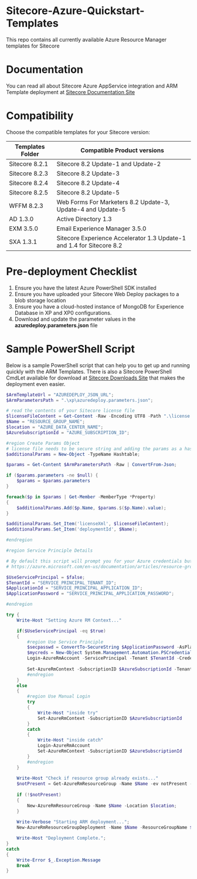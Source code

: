 # Sitecore-Azure-Quickstart-Templates
This repo contains all currently available Azure Resource Manager templates for Sitecore

# Documentation
You can read all about Sitecore Azure AppService integration and ARM Template deployment at [Sitecore Documentation Site](https://doc.sitecore.net/cloud)

# Compatibility
Choose the compatible templates for your Sitecore version:

| Templates Folder | Compatible Product versions                                           |
|------------------|-----------------------------------------------------------------------|
| Sitecore 8.2.1   | Sitecore 8.2 Update-1 and Update-2                                    |
| Sitecore 8.2.3   | Sitecore 8.2 Update-3                                                 |
| Sitecore 8.2.4   | Sitecore 8.2 Update-4                                                 |
| Sitecore 8.2.5   | Sitecore 8.2 Update-5                                                 |
| WFFM 8.2.3       | Web Forms For Marketers 8.2 Update-3, Update-4 and Update-5           |
| AD 1.3.0         | Active Directory 1.3                                                  |
| EXM 3.5.0        | Email Experience Manager 3.5.0                                        |
| SXA 1.3.1        | Sitecore Experience Accelerator 1.3 Update-1 and 1.4 for Sitecore 8.2 |

# Pre-deployment Checklist
1. Ensure you have the latest Azure PowerShell SDK installed
2. Ensure you have uploaded your Sitecore Web Deploy packages to a blob storage location 
3. Ensure you have a cloud-hosted instance of MongoDB for Experience Database in XP and XP0 configurations.
4. Download and update the parameter values in the **azuredeploy.parameters.json** file


# Sample PowerShell Script
Below is a sample PowerShell script that can help you to get up and running quickly with the ARM Templates. There is also a Sitecore PowerShell CmdLet available for download at [Sitecore Downloads Site](https://dev.sitecore.net/) that makes the deployment even easier.

```PowerShell
$ArmTemplateUrl = "AZUREDEPLOY_JSON_URL";
$ArmParametersPath = ".\xp\azuredeploy.parameters.json";

# read the contents of your Sitecore license file
$licenseFileContent = Get-Content -Raw -Encoding UTF8 -Path ".\license.xml" | Out-String;
$Name = "RESOURCE_GROUP_NAME";
$location = "AZURE_DATA_CENTER_NAME";
$AzureSubscriptionId = "AZURE_SUBSCRIPTION_ID";

#region Create Params Object
# license file needs to be secure string and adding the params as a hashtable is the only way to do it
$additionalParams = New-Object -TypeName Hashtable;

$params = Get-Content $ArmParametersPath -Raw | ConvertFrom-Json;

if ($params.parameters -ne $null) {
    $params = $params.parameters
}

foreach($p in $params | Get-Member -MemberType *Property)
{
    $additionalParams.Add($p.Name, $params.$($p.Name).value);
}

$additionalParams.Set_Item('licenseXml', $licenseFileContent);
$additionalParams.Set_Item('deploymentId', $Name);

#endregion

#region Service Principle Details

# By default this script will prompt you for your Azure credentials but you can update the script to use an Azure Service Principal instead by following the details at the link below and updating the four variables below once you are done.
# https://azure.microsoft.com/en-us/documentation/articles/resource-group-authenticate-service-principal/

$UseServicePrincipal = $false;
$TenantId = "SERVICE_PRINCIPAL_TENANT_ID";
$ApplicationId = "SERVICE_PRINCIPAL_APPLICATION_ID";
$ApplicationPassword = "SERVICE_PRINCIPAL_APPLICATION_PASSWORD";

#endregion

try {
   	Write-Host "Setting Azure RM Context..."

 	if($UseServicePrincipal -eq $true)
	{
		#region Use Service Principle
		$secpasswd = ConvertTo-SecureString $ApplicationPassword -AsPlainText -Force
		$mycreds = New-Object System.Management.Automation.PSCredential ($ApplicationId, $secpasswd)
		Login-AzureRmAccount -ServicePrincipal -Tenant $TenantId -Credential $mycreds
		
		Set-AzureRmContext -SubscriptionID $AzureSubscriptionId -TenantId $TenantId;
		#endregion
	}
	else
	{
		#region Use Manual Login
		try 
		{
			Write-Host "inside try"
			Set-AzureRmContext -SubscriptionID $AzureSubscriptionId
		}
		catch 
		{
			Write-Host "inside catch"
			Login-AzureRmAccount
			Set-AzureRmContext -SubscriptionID $AzureSubscriptionId
		}
		#endregion		
	}
	
 	Write-Host "Check if resource group already exists..."
	$notPresent = Get-AzureRmResourceGroup -Name $Name -ev notPresent -ea 0;
	
	if (!$notPresent) 
	{
		New-AzureRmResourceGroup -Name $Name -Location $location;
	}
	
	Write-Verbose "Starting ARM deployment...";
	New-AzureRmResourceGroupDeployment -Name $Name -ResourceGroupName $Name -TemplateUri $ArmTemplateUrl -TemplateParameterObject $additionalParams; # -DeploymentDebugLogLevel All -Debug;

	Write-Host "Deployment Complete.";
}
catch 
{
	Write-Error $_.Exception.Message
	Break 
}
```

